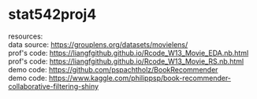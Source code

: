 # stat542proj4

resources:  
data source:  https://grouplens.org/datasets/movielens/  
prof's code:  https://liangfgithub.github.io/Rcode_W13_Movie_EDA.nb.html  
prof's code:  https://liangfgithub.github.io/Rcode_W13_Movie_RS.nb.html  
demo code:  https://github.com/pspachtholz/BookRecommender  
demo code:  https://www.kaggle.com/philippsp/book-recommender-collaborative-filtering-shiny  

